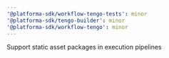 ```yaml
---
'@platforma-sdk/workflow-tengo-tests': minor
'@platforma-sdk/tengo-builder': minor
'@platforma-sdk/workflow-tengo': minor
---
```


Support static asset packages in execution pipelines
